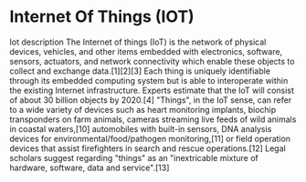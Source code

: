 # Internet Of Things (IOT)
Iot description
The Internet of things (IoT) is the network of physical devices, vehicles, and other items embedded with electronics, software, sensors, actuators, and network connectivity which enable these objects to collect and exchange data.[1][2][3] Each thing is uniquely identifiable through its embedded computing system but is able to interoperate within the existing Internet infrastructure. Experts estimate that the IoT will consist of about 30 billion objects by 2020.[4]
"Things", in the IoT sense, can refer to a wide variety of devices such as heart monitoring implants, biochip transponders on farm animals, cameras streaming live feeds of wild animals in coastal waters,[10] automobiles with built-in sensors, DNA analysis devices for environmental/food/pathogen monitoring,[11] or field operation devices that assist firefighters in search and rescue operations.[12] Legal scholars suggest regarding "things" as an "inextricable mixture of hardware, software, data and service".[13]
